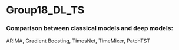 # Group18_DL_TS
### Comparison between classical models and deep models:
ARIMA, Gradient Boosting, TimesNet, TimeMixer, PatchTST

